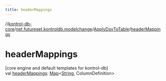 ```yaml
---
title: headerMappings
---
```

//[kontrol-db-core](../../../index.html)/[net.futureset.kontroldb.modelchange](../index.html)/[ApplyDsvToTable](index.html)/[headerMappings](header-mappings.html)



# headerMappings



[core engine and default templates for kontrol-db]\
val [headerMappings](header-mappings.html): [Map](https://kotlinlang.org/api/latest/jvm/stdlib/kotlin.collections/-map/index.html)&lt;[String](https://kotlinlang.org/api/latest/jvm/stdlib/kotlin/-string/index.html), ColumnDefinition&gt;




